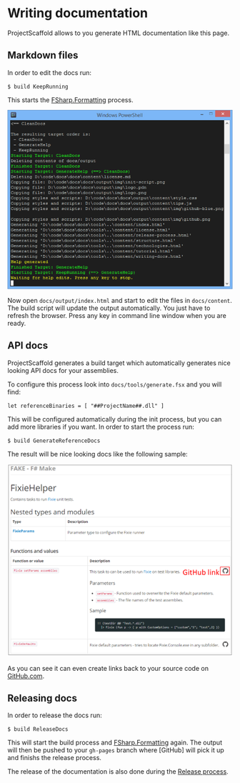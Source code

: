 # Writing documentation

ProjectScaffold allows to you generate HTML documentation like this page.  

## Markdown files

In order to edit the docs run:

    $ build KeepRunning
    
This starts the [FSharp.Formatting](https://github.com/tpetricek/FSharp.Formatting) process. 
 
![alt text](img/keep-running.png "Keep running in order to edit docs")

Now open `docs/output/index.html` and start to edit the files in `docs/content`. The build script will update the output automatically.
You just have to refresh the browser. Press any key in command line window when you are ready.

## API docs

ProjectScaffold generates a build target which automatically generates nice looking API docs for your assemblies.

To configure this process look into `docs/tools/generate.fsx` and you will find:

    let referenceBinaries = [ "##ProjectName##.dll" ]
    
This will be configured automatically during the init process, but you can add more libraries if you want. In order to start the process run:

    $ build GenerateReferenceDocs

The result will be nice looking docs like the following sample:

![alt text](img/api-docs.png "API docs with Github Links")  

As you can see it can even create links back to your source code on [GitHub.com](http://github.com).

## Releasing docs

In order to release the docs run:

    $ build ReleaseDocs

This will start the build process and [FSharp.Formatting](https://github.com/tpetricek/FSharp.Formatting) again. The output will then be pushed to your `gh-pages` branch where [GitHub] will pick it up and finishs the release process.

The release of the documentation is also done during the [Release process](release-process.html). 